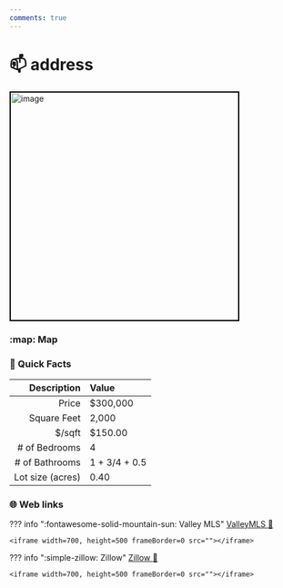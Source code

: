 ```yaml
---
comments: true
---
```


# 📫 address

<img
    src="" 
    alt="image" 
    width="400" 
    style="border:2px solid black">

### :map: Map

### :open_file_folder: Quick Facts

| Description       | Value |
| ----------------: | :---- |
| Price             | $300,000 |
| Square Feet       | 2,000 |
| $/sqft            | $150.00 |
| # of Bedrooms     | 4 |
| # of Bathrooms    | 1 + 3/4 + 0.5 |
| Lot size (acres)  | 0.40 |

### :globe_with_meridians: Web links

??? info ":fontawesome-solid-mountain-sun:  Valley MLS"
    [ValleyMLS 	:link:]()

    <iframe width=700, height=500 frameBorder=0 src=""></iframe>

??? info ":simple-zillow:  Zillow"
    [Zillow :link:]()

    <iframe width=700, height=500 frameBorder=0 src=""></iframe>